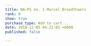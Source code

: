 ```yaml
---
title: NA–PS no. 1 Marcel Broodthaers
rank: 0
show: true
purchase_type: Add to cart...
date: 2018-12-05 04:22:03 +0000
published: false

---
```

